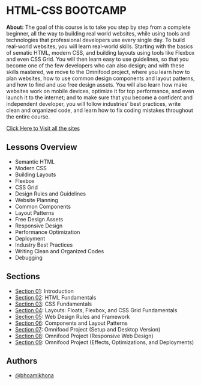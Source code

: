 # HTML-CSS BOOTCAMP

**About:** The goal of this course is to take you step by step from a complete beginner, all the way to building real world websites, while using tools and technologies that professional developers use every single day. To build real-world websites, you will learn real-world skills. Starting with the basics of sematic HTML, modern CSS, and building layouts using tools like Flexbox and even CSS Grid. You will then learn easy to use guidelines, so that you become one of the few developers who can also design; and with these skills mastered, we move to the Omnifood project, where you learn how to plan websites, how to use common design components and layout patterns, and how to find and use free design assets. You will also learn how make websites work on mobile devices, optimize it for top performance, and even launch it to the internet; and to make sure that you become a confident and independent developer, you will follow industries' best practices, write clean and organized code, and learn how to fix coding mistakes throughout the entire course.

[Click Here to Visit all the sites](https://bhoamikhona.github.io/html-css-bootcamp/)

## Lessons Overview

- Semantic HTML
- Modern CSS
- Building Layouts
- Flexbox
- CSS Grid
- Design Rules and Guidelines
- Website Planning
- Common Components
- Layout Patterns
- Free Design Assets
- Responsive Design
- Performance Optimization
- Deployment
- Industry Best Practices
- Writing Clean and Organized Codes
- Debugging

## Sections

- [Section 01](https://github.com/bhoamikhona/html-css-bootcamp/tree/main/Section%2001): Introduction
- [Section 02](https://github.com/bhoamikhona/html-css-bootcamp/tree/main/Section%2002): HTML Fundamentals
- [Section 03](https://github.com/bhoamikhona/html-css-bootcamp/tree/main/Section%2003): CSS Fundamentals
- [Section 04](https://github.com/bhoamikhona/html-css-bootcamp/tree/main/Section%2004): Layouts: Floats, Flexbox, and CSS Grid Fundamentals
- [Section 05](https://github.com/bhoamikhona/html-css-bootcamp/tree/main/Section%2005): Web Design Rules and Framework
- [Section 06](https://github.com/bhoamikhona/html-css-bootcamp/tree/main/Section%2006): Components and Layout Patterns
- [Section 07](https://github.com/bhoamikhona/html-css-bootcamp/tree/main/Section%2007): Omnifood Project (Setup and Desktop Version)
- [Section 08](https://github.com/bhoamikhona/html-css-bootcamp/tree/main/Section%2008): Omnifood Project (Responsive Web Design)
- [Section 09](https://github.com/bhoamikhona/html-css-bootcamp/tree/main/Section%2009): Omnifood Project (Effects, Optimizations, and Deployments)

## Authors

- [@bhoamikhona](https://github.com/bhoamikhona)
